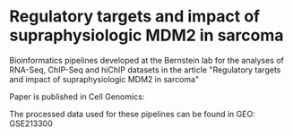# Regulatory targets and impact of supraphysiologic MDM2 in sarcoma
Bioinformatics pipelines developed at the Bernstein lab for the analyses of RNA-Seq, ChIP-Seq and hiChIP datasets in the article "Regulatory targets and impact of supraphysiologic MDM2 in sarcoma"

Paper is published in Cell Genomics: 

The processed data used for these pipelines can be found in GEO: GSE213300


